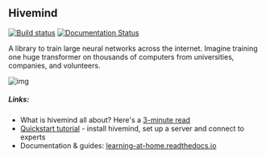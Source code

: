## Hivemind
[![Build status](https://circleci.com/gh/learning-at-home/hivemind.svg?style=shield)](https://circleci.com/gh/learning-at-home/hivemind)
[![Documentation Status](https://readthedocs.org/projects/learning-at-home/badge/?version=latest)](https://learning-at-home.readthedocs.io/en/latest/?badge=latest)

A library to train large neural networks across the internet. Imagine training one huge transformer
  on thousands of computers from universities, companies, and volunteers.

![img](https://i.imgur.com/GPxolxb.gif)

##### Links:
 * What is hivemind all about? Here's a [3-minute read](https://learning-at-home.github.io)
 * [Quickstart tutorial](https://learning-at-home.readthedocs.io/en/latest/user/quickstart.html) - install hivemind, 
    set up a server and connect to experts  
 * Documentation & guides: [learning-at-home.readthedocs.io](https://learning-at-home.readthedocs.io)
